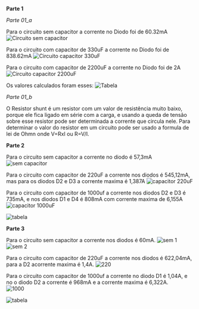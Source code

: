 **Parte 1**

*Parte 01_a*

Para o circuito sem capacitor a corrente no Diodo foi de 60.32mA
![Circuito sem capacitor](https://i.imgur.com/6UTuYzv.png)

Para o circuito com capacitor de 330uF a corrente no Diodo foi de 838.62mA
![Circuito capacitor 330uF](https://i.imgur.com/mOglBsA.png)

Para o circuito com capacitor de 2200uF a corrente no Diodo foi de 2A
![Circuito capacitor 2200uF](https://i.imgur.com/zLOpYDI.png)

Os valores calculados foram esses:
![Tabela](https://i.imgur.com/0ZRFcDM.png)

*Parte 01_b*

O Resistor shunt é um resistor com um valor de resistência muito baixo, porque ele fica ligado em série com a carga, e usando a queda de tensão sobre esse resistor pode ser determinada a corrente que circula nele. Para determinar o valor do resistor em um circuito pode ser usado a formula de lei de Ohmn onde V=RxI ou R=V/I.


**Parte 2**

Para o circuito sem capacitor a corrente no diodo é 57,3mA
![sem capacitor](https://i.imgur.com/KPlghyT.png)

Para o circuito com capacitor de 220uF a corrente nos diodos é 545,12mA, mas para os diodos D2 e D3 a corrente maxima é 1,387A
![capacitor 220uF](https://i.imgur.com/sPBUP83.png)

Para o circuito com capacitor de 1000uf a corrente nos diodos D2 e D3 é 735mA, e nos diodos D1 e D4 é 808mA com corrente maxima de 6,155A
![capacitor 1000uF](https://i.imgur.com/F2457sQ.png)

![tabela](https://i.imgur.com/gaHg3M2.png)

**Parte 3**

Para o circuito sem capacitor a corrente nos diodos é 60mA.
![sem 1](https://i.imgur.com/WRcKc1t.png)
![sem 2](https://i.imgur.com/joZ74ZJ.png)

Para o circuito com capacitor de 220uF a corrente nos diodos é 622,04mA, para a D2 acorrente maxima é 1,4A.
![220](https://i.imgur.com/sfxi5np.png)

Para o circuito com capacitor de 1000uf a corrente no diodo D1 é 1,04A, e no o diodo D2 a corrente é 968mA e a corrente maxima é 6,322A.  
![1000](https://i.imgur.com/HlsANWf.png)

![tabela](https://i.imgur.com/gUEQ5Sf.png)
